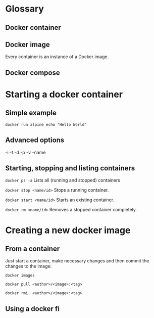 # Glossary
## Docker container
## Docker image
Every container is an instance of a Docker image.
## Docker compose

# Starting a docker container
## Simple example
`docker run alpine echo "Hello World"`

## Advanced options
-i
-t
-d
-p
-v
-name

## Starting, stopping and listing containers

`docker ps -a`
Lists all (running and stopped) containers

`docker stop <name/id>`
Stops a running container.

`docker start <name/id>`
Starts an existing container.

`docker rm <name/id>`
Removes a stopped container completely.



# Creating a new docker image 
## From a container
Just start a container, make necessary changes and then commit the changes to the image:


`docker images`

`docker pull <author>/<image>:<tag>`

`docker rmi  <author>/<image>:<tag>`

## Using a docker fi
